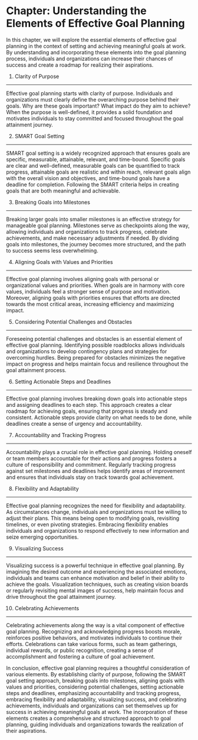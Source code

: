 Chapter: Understanding the Elements of Effective Goal Planning
==============================================================

In this chapter, we will explore the essential elements of effective goal planning in the context of setting and achieving meaningful goals at work. By understanding and incorporating these elements into the goal planning process, individuals and organizations can increase their chances of success and create a roadmap for realizing their aspirations.

1. Clarity of Purpose
---------------------

Effective goal planning starts with clarity of purpose. Individuals and organizations must clearly define the overarching purpose behind their goals. Why are these goals important? What impact do they aim to achieve? When the purpose is well-defined, it provides a solid foundation and motivates individuals to stay committed and focused throughout the goal attainment journey.

2. SMART Goal Setting
---------------------

SMART goal setting is a widely recognized approach that ensures goals are specific, measurable, attainable, relevant, and time-bound. Specific goals are clear and well-defined, measurable goals can be quantified to track progress, attainable goals are realistic and within reach, relevant goals align with the overall vision and objectives, and time-bound goals have a deadline for completion. Following the SMART criteria helps in creating goals that are both meaningful and achievable.

3. Breaking Goals into Milestones
---------------------------------

Breaking larger goals into smaller milestones is an effective strategy for manageable goal planning. Milestones serve as checkpoints along the way, allowing individuals and organizations to track progress, celebrate achievements, and make necessary adjustments if needed. By dividing goals into milestones, the journey becomes more structured, and the path to success seems less overwhelming.

4. Aligning Goals with Values and Priorities
--------------------------------------------

Effective goal planning involves aligning goals with personal or organizational values and priorities. When goals are in harmony with core values, individuals feel a stronger sense of purpose and motivation. Moreover, aligning goals with priorities ensures that efforts are directed towards the most critical areas, increasing efficiency and maximizing impact.

5. Considering Potential Challenges and Obstacles
-------------------------------------------------

Foreseeing potential challenges and obstacles is an essential element of effective goal planning. Identifying possible roadblocks allows individuals and organizations to develop contingency plans and strategies for overcoming hurdles. Being prepared for obstacles minimizes the negative impact on progress and helps maintain focus and resilience throughout the goal attainment process.

6. Setting Actionable Steps and Deadlines
-----------------------------------------

Effective goal planning involves breaking down goals into actionable steps and assigning deadlines to each step. This approach creates a clear roadmap for achieving goals, ensuring that progress is steady and consistent. Actionable steps provide clarity on what needs to be done, while deadlines create a sense of urgency and accountability.

7. Accountability and Tracking Progress
---------------------------------------

Accountability plays a crucial role in effective goal planning. Holding oneself or team members accountable for their actions and progress fosters a culture of responsibility and commitment. Regularly tracking progress against set milestones and deadlines helps identify areas of improvement and ensures that individuals stay on track towards goal achievement.

8. Flexibility and Adaptability
-------------------------------

Effective goal planning recognizes the need for flexibility and adaptability. As circumstances change, individuals and organizations must be willing to adjust their plans. This means being open to modifying goals, revisiting timelines, or even pivoting strategies. Embracing flexibility enables individuals and organizations to respond effectively to new information and seize emerging opportunities.

9. Visualizing Success
----------------------

Visualizing success is a powerful technique in effective goal planning. By imagining the desired outcome and experiencing the associated emotions, individuals and teams can enhance motivation and belief in their ability to achieve the goals. Visualization techniques, such as creating vision boards or regularly revisiting mental images of success, help maintain focus and drive throughout the goal attainment journey.

10. Celebrating Achievements
----------------------------

Celebrating achievements along the way is a vital component of effective goal planning. Recognizing and acknowledging progress boosts morale, reinforces positive behaviors, and motivates individuals to continue their efforts. Celebrations can take various forms, such as team gatherings, individual rewards, or public recognition, creating a sense of accomplishment and fostering a culture of goal achievement.

In conclusion, effective goal planning requires a thoughtful consideration of various elements. By establishing clarity of purpose, following the SMART goal setting approach, breaking goals into milestones, aligning goals with values and priorities, considering potential challenges, setting actionable steps and deadlines, emphasizing accountability and tracking progress, embracing flexibility and adaptability, visualizing success, and celebrating achievements, individuals and organizations can set themselves up for success in achieving meaningful goals at work. The incorporation of these elements creates a comprehensive and structured approach to goal planning, guiding individuals and organizations towards the realization of their aspirations.
